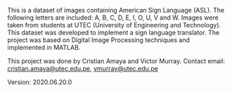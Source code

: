 This is a dataset of images containing American Sign Language (ASL). The following letters are included: A, B, C, D, E, I, O, U, V and W. Images were taken from students at UTEC (University of Engineering and Technology). This dataset was developed to implement a sign language translator. The project was based on Digital Image Processing techniques and implemented in MATLAB.


This project was done by Cristian Amaya and Victor Murray. 
Contact email: cristian.amaya@utec.edu.pe, vmurray@utec.edu.pe

Version: 2020.06.20.0
